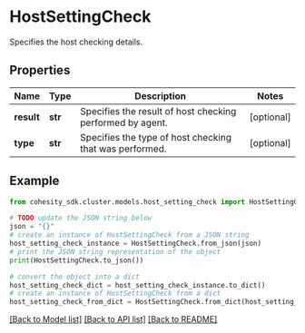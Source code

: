 # HostSettingCheck

Specifies the host checking details.

## Properties

Name | Type | Description | Notes
------------ | ------------- | ------------- | -------------
**result** | **str** | Specifies the result of host checking performed by agent. | [optional] 
**type** | **str** | Specifies the type of host checking that was performed. | [optional] 

## Example

```python
from cohesity_sdk.cluster.models.host_setting_check import HostSettingCheck

# TODO update the JSON string below
json = "{}"
# create an instance of HostSettingCheck from a JSON string
host_setting_check_instance = HostSettingCheck.from_json(json)
# print the JSON string representation of the object
print(HostSettingCheck.to_json())

# convert the object into a dict
host_setting_check_dict = host_setting_check_instance.to_dict()
# create an instance of HostSettingCheck from a dict
host_setting_check_from_dict = HostSettingCheck.from_dict(host_setting_check_dict)
```
[[Back to Model list]](../README.md#documentation-for-models) [[Back to API list]](../README.md#documentation-for-api-endpoints) [[Back to README]](../README.md)


